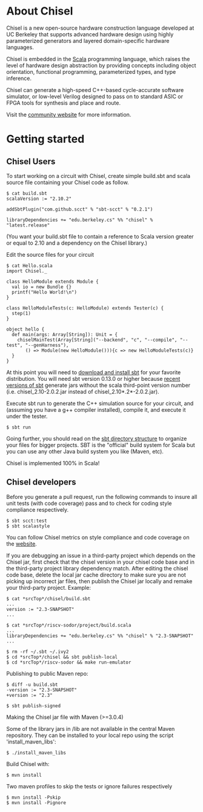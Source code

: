 About Chisel
============

Chisel is a new open-source hardware construction language developed
at UC Berkeley that supports advanced hardware design using highly
parameterized generators and layered domain-specific hardware languages.

Chisel is embedded in the [Scala](http://www.scala-lang.org/) programming
language, which raises the level of hardware design abstraction by providing
concepts including object orientation, functional programming, parameterized
types, and type inference.

Chisel can generate a high-speed C++-based cycle-accurate software simulator,
or low-level Verilog designed to pass on to standard ASIC or FPGA tools
for synthesis and place and route.

Visit the [community website](http://chisel.eecs.berkeley.edu/) for more
information.

Getting started
===============

Chisel Users
------------

To start working on a circuit with Chisel, create simple build.sbt
and scala source file containing your Chisel code as follow.

    $ cat build.sbt
    scalaVersion := "2.10.2"

    addSbtPlugin("com.github.scct" % "sbt-scct" % "0.2.1")

    libraryDependencies += "edu.berkeley.cs" %% "chisel" % "latest.release"

(You want your build.sbt file to contain a reference to Scala version greater
or equal to 2.10 and a dependency on the Chisel library.)

Edit the source files for your circuit

    $ cat Hello.scala
    import Chisel._

    class HelloModule extends Module {
      val io = new Bundle {}
      printf("Hello World!\n")
    }

    class HelloModuleTests(c: HelloModule) extends Tester(c) {
      step(1)
    }

    object hello {
      def main(args: Array[String]): Unit = {
        chiselMainTest(Array[String]("--backend", "c", "--compile", "--test", "--genHarness"),
           () => Module(new HelloModule())){c => new HelloModuleTests(c)}
      }
    }

At this point you will need to [download and install sbt](http://www.scala-sbt.org/release/docs/Getting-Started/Setup.html#installing-sbt)
for your favorite distribution. You will need sbt version 0.13.0 or higher
because [recent versions of sbt](http://www.scala-sbt.org/0.13.0/docs/Community/Changes.html)
generate jars without the scala third-point version number
(i.e. chisel_2.10-2.0.2.jar instead of chisel_2.10*.2*-2.0.2.jar).

Execute sbt run to generate the C++ simulation source for your circuit, and (assuming you have a g++ compiler installed), compile it, and execute it under the tester.

    $ sbt run


Going further, you should read on the [sbt directory structure](http://www.scala-sbt.org/release/docs/Getting-Started/Directories.html)
to organize your files for bigger projects. SBT is the &quot;official&quot;
build system for Scala but you can use any other Java build system you
like (Maven, etc).

Chisel is implemented 100% in Scala!


Chisel developers
-----------------

Before you generate a pull request, run the following commands
to insure all unit tests (with code coverage) pass
and to check for coding style compliance respectively.

    $ sbt scct:test
    $ sbt scalastyle

You can follow Chisel metrics on style compliance and code coverage
on the [website](https://chisel.eecs.berkeley.edu/unit_test_trends.html).

If you are debugging an issue in a third-party project which depends
on the Chisel jar, first check that the chisel version in your chisel
code base and in the third-party project library dependency match.
After editing the chisel code base, delete the local jar cache directory
to make sure you are not picking up incorrect jar files, then publish
the Chisel jar locally and remake your third-party project. Example:

    $ cat *srcTop*/chisel/build.sbt
    ...
    version := "2.3-SNAPSHOT"
    ...

    $ cat *srcTop*/riscv-sodor/project/build.scala
    ...
    libraryDependencies += "edu.berkeley.cs" %% "chisel" % "2.3-SNAPSHOT"
    ...

    $ rm -rf ~/.sbt ~/.ivy2
    $ cd *srcTop*/chisel && sbt publish-local
    $ cd *srcTop*/riscv-sodor && make run-emulator

Publishing to public Maven repo:

    $ diff -u build.sbt
    -version := "2.3-SNAPSHOT"
    +version := "2.3"

    $ sbt publish-signed

Making the Chisel jar file with Maven (>=3.0.4)

Some of the library jars in /lib are not available in the central Maven repository.
They can be installed to your local repo using the script 'install_maven_libs':

    $ ./install_maven_libs

Build Chisel with:

    $ mvn install

Two maven profiles to skip the tests or ignore failures respectively

    $ mvn install -Pskip
    $ mvn install -Pignore
